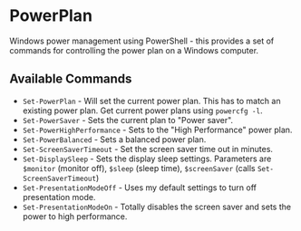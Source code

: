 # PowerPlan
Windows power management using PowerShell - this provides a set of commands for controlling the power plan on a Windows computer.

## Available Commands

* `Set-PowerPlan` - Will set the current power plan. This has to match an existing power plan. Get current power plans using `powercfg -l`.
* `Set-PowerSaver` - Sets the current plan to "Power saver".
* `Set-PowerHighPerformance` - Sets to the "High Performance" power plan.
* `Set-PowerBalanced` - Sets a balanced power plan.
* `Set-ScreenSaverTimeout` - Set the screen saver time out in minutes.
* `Set-DisplaySleep` - Sets the display sleep settings. Parameters are `$monitor` (monitor off), `$sleep` (sleep time), `$screenSaver` (calls `Set-ScreenSaverTimeout`)
* `Set-PresentationModeOff` - Uses my default settings to turn off presentation mode.
* `Set-PresentationModeOn` - Totally disables the screen saver and sets the power to high performance.
